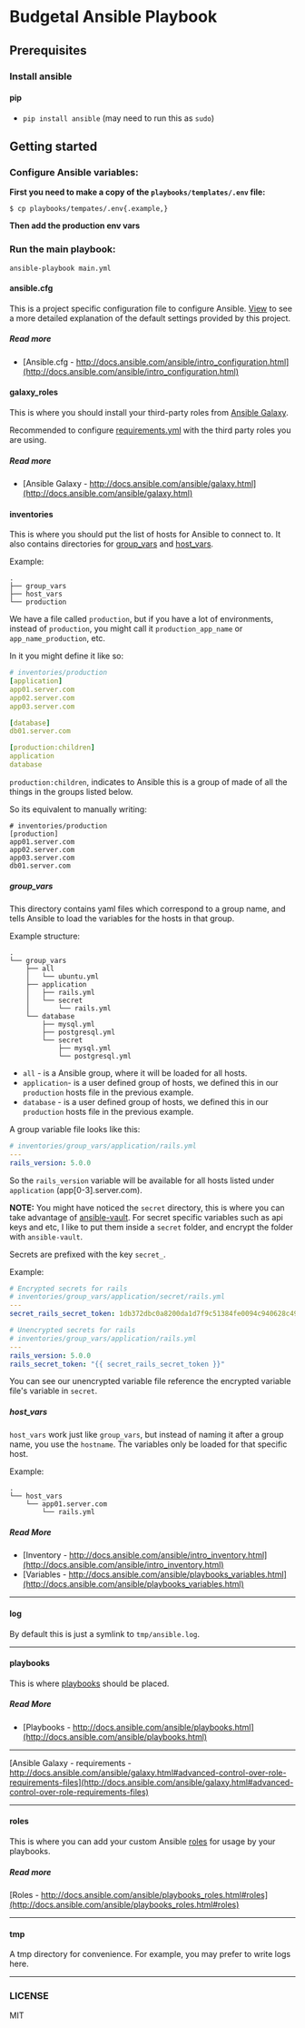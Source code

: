 # Budgetal Ansible Playbook

## Prerequisites

### Install ansible

#### pip

- `pip install ansible` (may need to run this as `sudo`)

## Getting started

### Configure Ansible variables:

**First you need to make a copy of the `playbooks/templates/.env` file:**

```
$ cp playbooks/tempates/.env{.example,}
```

**Then add the production env vars**


### Run the main playbook:

```
ansible-playbook main.yml
```

#### ansible.cfg

This is a project specific configuration file to configure Ansible. [View](ansible.cfg)
to see a more detailed explanation of the default settings provided by this
project.

##### Read more

- [Ansible.cfg - http://docs.ansible.com/ansible/intro_configuration.html](http://docs.ansible.com/ansible/intro_configuration.html)

#### galaxy_roles

This is where you should install your third-party roles from [Ansible Galaxy](https://galaxy.ansible.com/).

Recommended to configure [requirements.yml](requirements.yml) with the third party roles you are
using.

##### Read more

- [Ansible Galaxy - http://docs.ansible.com/ansible/galaxy.html](http://docs.ansible.com/ansible/galaxy.html)

#### inventories

This is where you should put the list of hosts for Ansible to connect to. It
also contains directories for [group_vars](http://docs.ansible.com/ansible/intro_inventory.html#group-variables) and [host_vars](http://docs.ansible.com/ansible/intro_inventory.html#host-variables).

Example:

```
.
├── group_vars
├── host_vars
└── production
```

We have a file called `production`, but if you have a lot of environments,
instead of `production`, you might call it `production_app_name` or
`app_name_production`, etc.

In it you might define it like so:

```yml
# inventories/production
[application]
app01.server.com
app02.server.com
app03.server.com

[database]
db01.server.com

[production:children]
application
database
```

`production:children`, indicates to Ansible this is a group of made of all the
things in the groups listed below.

So its equivalent to manually writing:

```
# inventories/production
[production]
app01.server.com
app02.server.com
app03.server.com
db01.server.com
```

##### group_vars

This directory contains yaml files which correspond to a group name, and tells
Ansible to load the variables for the hosts in that group.

Example structure:

```
.
└── group_vars
    ├── all
    │   └── ubuntu.yml
    ├── application
    │   ├── rails.yml
    │   └── secret
    │       └── rails.yml
    └── database
        ├── mysql.yml
        ├── postgresql.yml
        └── secret
            ├── mysql.yml
            └── postgresql.yml
```

- `all` - is a Ansible group, where it will be loaded for all hosts.
- `application`-  is a user defined group of hosts, we defined this in our `production` hosts file in the previous example.
- `database` - is a user defined group of hosts, we defined this in our `production` hosts file in the previous example.

A group variable file looks like this:

```yml
# inventories/group_vars/application/rails.yml
---
rails_version: 5.0.0
```

So the `rails_version` variable will be available for all hosts listed under `application` (app[0-3].server.com).

**NOTE:** You might have noticed the `secret` directory, this is where you can
take advantage of [ansible-vault](http://docs.ansible.com/ansible/playbooks_vault.html). For secret specific variables such as api keys and etc,
I like to put them inside a `secret` folder, and encrypt the folder with `ansible-vault`.

Secrets are prefixed with the key `secret_`.

Example:

```yml
# Encrypted secrets for rails
# inventories/group_vars/application/secret/rails.yml
---
secret_rails_secret_token: 1db372dbc0a8200da1d7f9c51384fe0094c940628c497e7e519eb4977aba244cdad0ab9c4965383d2dc9244296ea6b889fe711d40dc590a4455d17e1a012db58
```

```yml
# Unencrypted secrets for rails
# inventories/group_vars/application/rails.yml
---
rails_version: 5.0.0
rails_secret_token: "{{ secret_rails_secret_token }}"
```

You can see our unencrypted variable file reference the encrypted variable file's variable in `secret`.

##### host_vars

`host_vars` work just like `group_vars`, but instead of naming it after a
group name, you use the `hostname`. The variables only be loaded for that specific host.

Example:

```
.
└── host_vars
    └── app01.server.com
        └── rails.yml
```

##### Read More

- [Inventory - http://docs.ansible.com/ansible/intro_inventory.html](http://docs.ansible.com/ansible/intro_inventory.html)
- [Variables - http://docs.ansible.com/ansible/playbooks_variables.html](http://docs.ansible.com/ansible/playbooks_variables.html)

---

#### log

By default this is just a symlink to `tmp/ansible.log`.

---

#### playbooks

This is where [playbooks](http://docs.ansible.com/ansible/playbooks.html)
should be placed.

##### Read More

- [Playbooks - http://docs.ansible.com/ansible/playbooks.html](http://docs.ansible.com/ansible/playbooks.html)

---

[Ansible Galaxy - requirements - http://docs.ansible.com/ansible/galaxy.html#advanced-control-over-role-requirements-files](http://docs.ansible.com/ansible/galaxy.html#advanced-control-over-role-requirements-files)

---

#### roles

This is where you can add your custom Ansible [roles](http://docs.ansible.com/ansible/playbooks_roles.html#roles) for usage by your playbooks.

##### Read more

[Roles - http://docs.ansible.com/ansible/playbooks_roles.html#roles](http://docs.ansible.com/ansible/playbooks_roles.html#roles)

---

#### tmp

A tmp directory for convenience. For example, you may prefer to write logs
here.

---

### LICENSE

MIT
